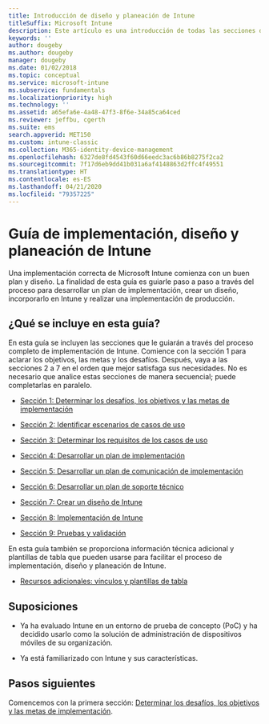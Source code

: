 ```yaml
---
title: Introducción de diseño y planeación de Intune
titleSuffix: Microsoft Intune
description: Este artículo es una introducción de todas las secciones de implementación, diseño y planeación de Microsoft Intune. Herramientas para facilitar la determinación de objetivos, requisitos y escenarios de casos de uso, crear planes de lanzamiento y comunicación, así como planes de soporte técnico, pruebas y validación.
keywords: ''
author: dougeby
ms.author: dougeby
manager: dougeby
ms.date: 01/02/2018
ms.topic: conceptual
ms.service: microsoft-intune
ms.subservice: fundamentals
ms.localizationpriority: high
ms.technology: ''
ms.assetid: a65efa6e-4a48-47f3-8f6e-34a85ca64ced
ms.reviewer: jeffbu, cgerth
ms.suite: ems
search.appverid: MET150
ms.custom: intune-classic
ms.collection: M365-identity-device-management
ms.openlocfilehash: 6327de8fd4543f60d66eedc3ac6b86b8275f2ca2
ms.sourcegitcommit: 7f17d6eb9dd41b031a6af4148863d2ffc4f49551
ms.translationtype: HT
ms.contentlocale: es-ES
ms.lasthandoff: 04/21/2020
ms.locfileid: "79357225"
---
```

# <a name="intune-deployment-planning-design-and-implementation-guide"></a>Guía de implementación, diseño y planeación de Intune

Una implementación correcta de Microsoft Intune comienza con un buen plan y diseño. La finalidad de esta guía es guiarle paso a paso a través del proceso para desarrollar un plan de implementación, crear un diseño, incorporarlo en Intune y realizar una implementación de producción.

## <a name="whats-included-in-this-guide"></a>¿Qué se incluye en esta guía?

En esta guía se incluyen las secciones que le guiarán a través del proceso completo de implementación de Intune. Comience con la sección 1 para aclarar los objetivos, las metas y los desafíos. Después, vaya a las secciones 2 a 7 en el orden que mejor satisfaga sus necesidades. No es necesario que analice estas secciones de manera secuencial; puede completarlas en paralelo.

- [Sección 1: Determinar los desafíos, los objetivos y las metas de implementación](planning-guide-deployment-goals.md)

- [Sección 2: Identificar escenarios de casos de uso](planning-guide-scenarios.md)

- [Sección 3: Determinar los requisitos de los casos de uso](planning-guide-requirements.md)

- [Sección 4: Desarrollar un plan de implementación](planning-guide-rollout-plan.md)

- [Sección 5: Desarrollar un plan de comunicación de implementación](planning-guide-communication-plan.md)

- [Sección 6: Desarrollar un plan de soporte técnico](planning-guide-support-plan.md)

- [Sección 7: Crear un diseño de Intune](planning-guide-design.md)

- [Sección 8: Implementación de Intune](planning-guide-onboarding.md)

- [Sección 9: Pruebas y validación](planning-guide-test-validation.md)

En esta guía también se proporciona información técnica adicional y plantillas de tabla que pueden usarse para facilitar el proceso de implementación, diseño y planeación de Intune.

- [Recursos adicionales: vínculos y plantillas de tabla](planning-guide-resources.md)

## <a name="assumptions"></a>Suposiciones

- Ya ha evaluado Intune en un entorno de prueba de concepto (PoC) y ha decidido usarlo como la solución de administración de dispositivos móviles de su organización.

- Ya está familiarizado con Intune y sus características.

## <a name="next-steps"></a>Pasos siguientes

Comencemos con la primera sección: [Determinar los desafíos, los objetivos y las metas de implementación](planning-guide-deployment-goals.md).
